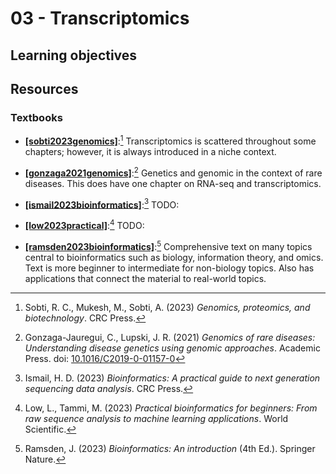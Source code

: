 # 03 - Transcriptomics

## Learning objectives

## Resources

### Textbooks

-   [**[sobti2023genomics]**](https://www.routledge.com/Bioinformatics-and-Computational-Biology-Technological-Advancements-Applications/Singh-Saini-Comar-Junior/p/book/9781032361581):[^1] Transcriptomics is scattered throughout some chapters; however, it is always introduced in a niche context.

-   [**[gonzaga2021genomics]**](https://doi.org/https://doi.org/10.1016/C2019-0-01157-0):[^2] Genetics and genomic in the context of rare diseases.
    This does have one chapter on RNA-seq and transcriptomics.

-   [**[ismail2023bioinformatics]**](https://doi.org/10.1002/9781119698005):[^3] TODO:

-   [**[low2023practical]**](https://www.worldscientific.com/worldscibooks/10.1142/12908):[^4] TODO:

-   [**[ramsden2023bioinformatics]**](https://link.springer.com/book/10.1007/978-3-030-45607-8):[^5] Comprehensive text on many topics central to bioinformatics such as biology, information theory, and omics.
    Text is more beginner to intermediate for non-biology topics.
    Also has applications that connect the material to real-world topics.

<!-- LINKS -->

[^1]: Sobti, R. C., Mukesh, M., Sobti, A. (2023) *Genomics, proteomics, and biotechnology*. CRC Press.
[^2]: Gonzaga-Jauregui, C., Lupski, J. R. (2021) *Genomics of rare diseases: Understanding disease genetics using genomic approaches*. Academic Press. doi: [10.1016/C2019-0-01157-0](https://doi.org/https://doi.org/10.1016/C2019-0-01157-0)
[^3]: Ismail, H. D. (2023) *Bioinformatics: A practical guide to next generation sequencing data analysis*. CRC Press.
[^4]: Low, L., Tammi, M. (2023) *Practical bioinformatics for beginners: From raw sequence analysis to machine learning applications*. World Scientific.
[^5]: Ramsden, J. (2023) *Bioinformatics: An introduction* (4th Ed.). Springer Nature.

